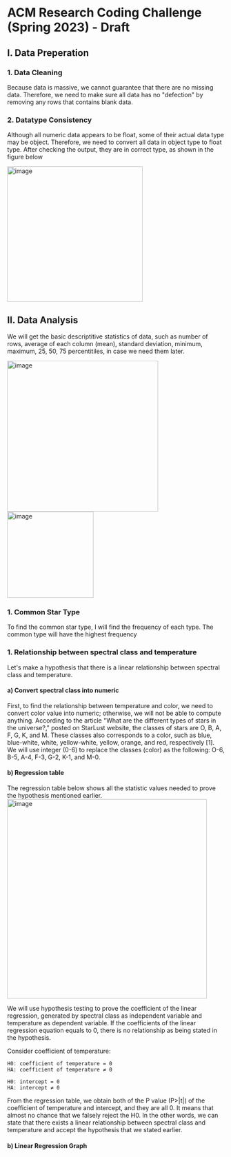 # ACM Research Coding Challenge (Spring 2023) - Draft

## I. Data Preperation
### 1. Data Cleaning
Because data is massive, we cannot guarantee that there are no missing data. Therefore, we need to make sure all data has no "defection" by removing any rows that contains blank data.
### 2. Datatype Consistency
Although all numeric data appears to be float, some of their actual data type may be object. Therefore, we need to convert all data in object type to float type. After checking the output, they are in correct type, as shown in the figure below

<img width="314" alt="image" src="https://user-images.githubusercontent.com/104542629/212501727-025e03dc-0ebe-4efa-8654-22f8a5191d13.png">

## II. Data Analysis 
We will get the basic descriptitive statistics of data, such as number of rows, average of each column (mean), standard deviation, minimum, maximum, 25, 50, 75 percentitiles, in case we need them later.

<img width="350" alt="image" src="https://user-images.githubusercontent.com/104542629/212502255-e6add5a9-ae98-47c5-a89d-12a945e360a4.png"> <img width="200" alt="image" src="https://user-images.githubusercontent.com/104542629/212502270-6e7e56b9-deda-4e57-a05c-c2f10e5e67e3.png">

### 1. Common Star Type 
To find the common star type, I will find the frequency of each type. The common type will have the highest frequency

### 1. Relationship between spectral class and temperature
Let's make a hypothesis that there is a linear relationship between spectral class and temperature.
#### a) Convert spectral class into numeric
First, to find the relationship between temperature and color, we need to convert color value into numeric; otherwise, we will not be able to compute anything. According to the article "What are the different types of stars in the universe?," posted on StarLust website, the classes of stars are O, B, A, F, G, K, and M. These classes also corresponds to a color, such as blue, blue-white, white, yellow-white, yellow, orange, and red, respectively [1]. We will use integer (0-6) to replace the classes (color) as the following: O-6, B-5, A-4, F-3, G-2, K-1, and M-0. 
#### b) Regression table
The regression table below shows all the statistic values needed to prove the hypothesis mentioned earlier. 
<img width="463" alt="image" src="https://user-images.githubusercontent.com/104542629/212528039-a602d703-1ace-45dd-b915-75ffb491a9ee.png">

We will use hypothesis testing to prove the coefficient of the linear regression, generated by spectral class as independent variable and temperature as dependent variable. If the coefficients of the linear regression equation equals to 0, there is no relationship as being stated in the hypothesis.

Consider coefficient of temperature:

    H0: coefficient of temperature = 0
    HA: coefficient of temperature ≠ 0
    
    H0: intercept = 0
    HA: intercept ≠ 0   
From the regression table, we obtain both of the P value (P>|t|) of the coefficient of temperature and intercept, and they are all 0. It means that almost no chance that we falsely reject the H0. In the other words, we can state that there exists a linear relationship between spectral class and temperature and accept the hypothesis that we stated earlier. 
#### b) Linear Regression Graph




